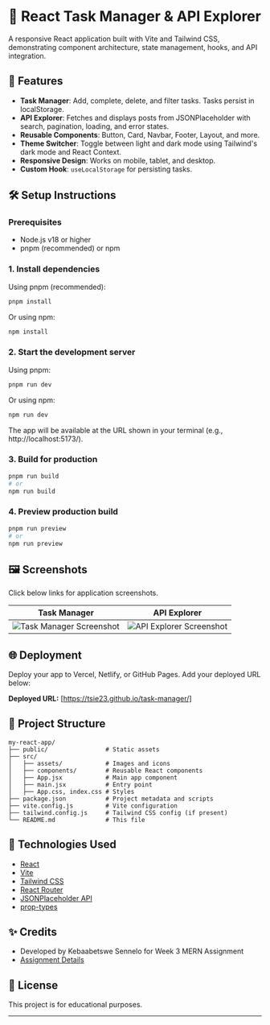 # 🎨 React Task Manager & API Explorer

A responsive React application built with Vite and Tailwind CSS, demonstrating component architecture, state management, hooks, and API integration.

## 🚀 Features
- **Task Manager**: Add, complete, delete, and filter tasks. Tasks persist in localStorage.
- **API Explorer**: Fetches and displays posts from JSONPlaceholder with search, pagination, loading, and error states.
- **Reusable Components**: Button, Card, Navbar, Footer, Layout, and more.
- **Theme Switcher**: Toggle between light and dark mode using Tailwind's dark mode and React Context.
- **Responsive Design**: Works on mobile, tablet, and desktop.
- **Custom Hook**: `useLocalStorage` for persisting tasks.

## 🛠️ Setup Instructions

### Prerequisites
- Node.js v18 or higher
- pnpm (recommended) or npm

### 1. Install dependencies
Using pnpm (recommended):
```sh
pnpm install
```
Or using npm:
```sh
npm install
```

### 2. Start the development server
Using pnpm:
```sh
pnpm run dev
```
Or using npm:
```sh
npm run dev
```

The app will be available at the URL shown in your terminal (e.g., http://localhost:5173/).

### 3. Build for production
```sh
pnpm run build
# or
npm run build
```

### 4. Preview production build
```sh
pnpm run preview
# or
npm run preview
```

## 🖼️ Screenshots
Click below links for application screenshots. 

| Task Manager | API Explorer |
|-------------|-------------|
| ![Task Manager Screenshot](./assets/task-manager-screenshot.png) | ![API Explorer Screenshot](./assets/api-explorer-screenshot.png) |

## 🌐 Deployment
Deploy your app to Vercel, Netlify, or GitHub Pages. Add your deployed URL below:

**Deployed URL:** [https://tsie23.github.io/task-manager/]

## 📁 Project Structure
```
my-react-app/
├── public/                # Static assets
├── src/
│   ├── assets/            # Images and icons
│   ├── components/        # Reusable React components
│   ├── App.jsx            # Main app component
│   ├── main.jsx           # Entry point
│   ├── App.css, index.css # Styles
├── package.json           # Project metadata and scripts
├── vite.config.js         # Vite configuration
├── tailwind.config.js     # Tailwind CSS config (if present)
└── README.md              # This file
```

## 🧩 Technologies Used
- [React](https://react.dev/)
- [Vite](https://vitejs.dev/)
- [Tailwind CSS](https://tailwindcss.com/)
- [React Router](https://reactrouter.com/)
- [JSONPlaceholder API](https://jsonplaceholder.typicode.com/)
- [prop-types](https://www.npmjs.com/package/prop-types)

## ✨ Credits
- Developed by Kebaabetswe Sennelo for Week 3 MERN Assignment
- [Assignment Details](../Week3-Assignment.md)

## 📄 License
This project is for educational purposes.

---